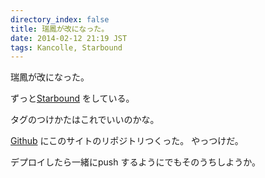 ```yaml
---
directory_index: false
title: 瑞鳳が改になった。
date: 2014-02-12 21:19 JST
tags: Kancolle, Starbound
---
```

瑞鳳が改になった。

ずっと[Starbound](http://playstarbound.com/) をしている。

タグのつけかたはこれでいいのかな。

[Github](https://github.com/nna774/nna774.net) にこのサイトのリポジトリつくった。 やっつけだ。

デプロイしたら一緒にpush するようにでもそのうちしようか。

